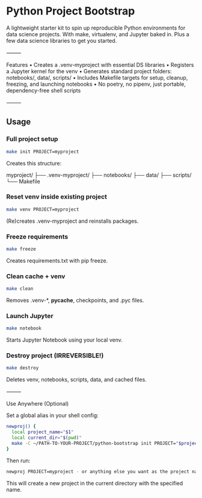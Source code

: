 # Python Project Bootstrap

A lightweight starter kit to spin up reproducible Python environments for data science projects. With make, virtualenv, and Jupyter baked in. Plus a few data science libraries to get you started.

⸻

Features
• Creates a .venv-myproject with essential DS libraries
• Registers a Jupyter kernel for the venv
• Generates standard project folders: notebooks/, data/, scripts/
• Includes Makefile targets for setup, cleanup, freezing, and launching notebooks
• No poetry, no pipenv, just portable, dependency-free shell scripts

⸻

## Usage

### Full project setup

```bash
make init PROJECT=myproject
```

Creates this structure:

myproject/
├── .venv-myproject/
├── notebooks/
├── data/
├── scripts/
└── Makefile

### Reset venv inside existing project

```bash
make venv PROJECT=myproject
```

(Re)creates .venv-myproject and reinstalls packages.

### Freeze requirements

```bash
make freeze
```

Creates requirements.txt with pip freeze.

### Clean cache + venv

```bash
make clean
```

Removes .venv-*, __pycache__, checkpoints, and .pyc files.

### Launch Jupyter

```bash
make notebook
```

Starts Jupyter Notebook using your local venv.

### Destroy project (IRREVERSIBLE!)

```bash
make destroy
```

Deletes venv, notebooks, scripts, data, and cached files.

⸻

Use Anywhere (Optional)

Set a global alias in your shell config:

```bash
newproj() {
  local project_name="$1"
  local current_dir="$(pwd)"
  make -C ~/PATH-TO-YOUR-PROJECT/python-bootstrap init PROJECT="$project_name" TARGET_DIR="$current_dir"
}
```

Then run:

```bash
newproj PROJECT=myproject - or anything else you want as the project name.
```

This will create a new project in the current directory with the specified name.
